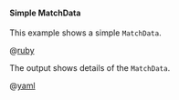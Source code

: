 #### Simple MatchData

This example shows a simple ```MatchData```.

@[ruby](show.rb)

The output shows details of the ```MatchData```.

@[yaml](show.yaml)
